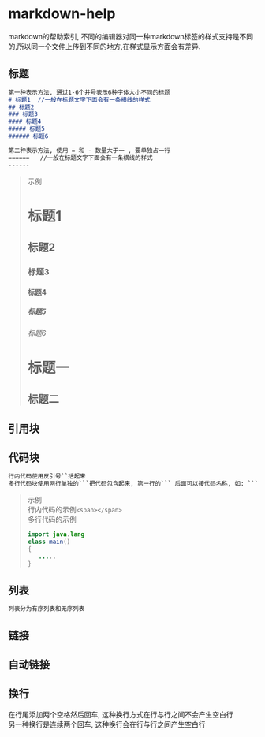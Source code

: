 # markdown-help
markdown的帮助索引, 不同的编辑器对同一种markdown标签的样式支持是不同的,所以同一个文件上传到不同的地方,在样式显示方面会有差异.

## 标题
``` markdown
第一种表示方法, 通过1-6个井号表示6种字体大小不同的标题
# 标题1  //一般在标题文字下面会有一条横线的样式
## 标题2
### 标题3
#### 标题4
##### 标题5
###### 标题6

第二种表示方法, 使用 = 和 - 数量大于一 , 要单独占一行
======   //一般在标题文字下面会有一条横线的样式
------
```
> 示例  
> # 标题1  
> ## 标题2
> ### 标题3
> #### 标题4
> ##### 标题5
> ###### 标题6
> 标题一
> ======
> 标题二
> ------

## 引用块

## 代码块
``` markdown
行内代码使用反引号``括起来  
多行代码块使用两行单独的```把代码包含起来, 第一行的``` 后面可以接代码名称, 如: ```javascript
```
> 示例  
> 行内代码的示例`<span></span>`  
> 多行代码的示例  
> ``` java
> import java.lang
> class main()
> {  
>    .....
> }
> ```

## 列表
``` markdown
列表分为有序列表和无序列表

```

## 链接

## 自动链接

## 换行
在行尾添加两个空格然后回车, 这种换行方式在行与行之间不会产生空白行  
另一种换行是连续两个回车, 这种换行会在行与行之间产生空白行


